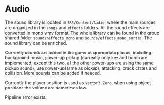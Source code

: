 # Audio

The sound library is located in `BRS/Content/Audio`, where the main sources are organized in the `songs` and `effects` folders. All the sound effects are converted 
in mono wmv format. The whole library can be found in the group shared folder `sounds/effects_mono` and `sounds/effects_mono_sorted`. The sound library can be
enriched.

Currently sounds are added in the game at appropriate places, including background music, power-up pickup (currently only key and bomb are implemented, except this two, all 
the other power-ups are using the same pickup sound), use power-up(same as pickup), attacking, crack crates and collision. More sounds can be added if needed.

Currently the player position is used as `Vector3.Zero`, when using object positions the volume are sometimes low.

Pipeline error exists.